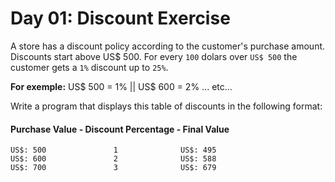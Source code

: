# Day 01: Discount Exercise

A store has a discount policy according to the customer's purchase amount. Discounts start above US$ 500. For every `100` dolars over `US$ 500` the customer gets a `1%` discount up to `25%`.

**For exemple:** US$ 500 = 1% || US$ 600 = 2% ... etc...

Write a program that displays this table of discounts in the following format: 

#### Purchase Value - Discount Percentage - Final Value

    US$: 500               1              US$: 495  
    US$: 600               2              US$: 588  
    US$: 700               3              US$: 679 
